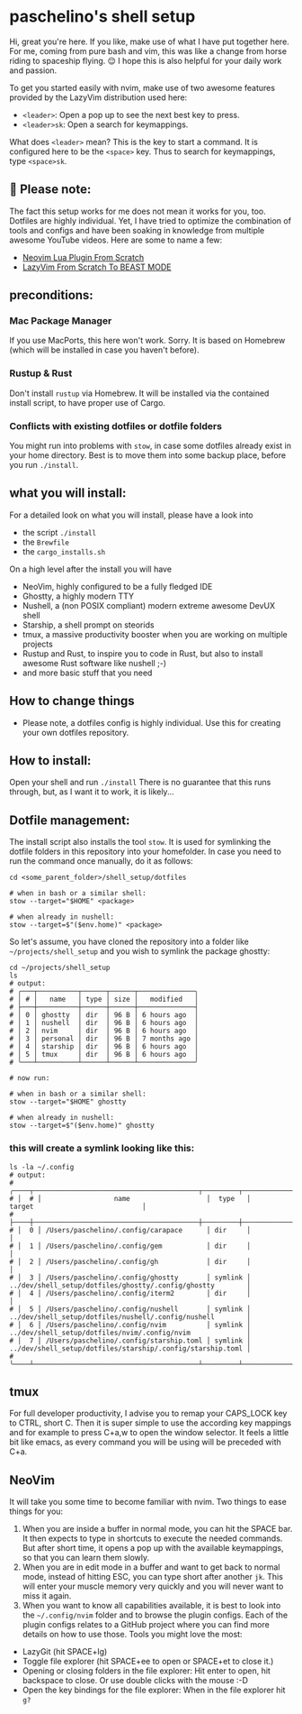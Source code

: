 # paschelino's shell setup
Hi, great you're here. If you like, make use of what I have put together here. For me, coming from pure bash and vim, 
this was like a change from horse riding to spaceship flying. 😌 I hope this is also helpful for your daily work and passion.

To get you started easily with nvim, make use of two awesome features provided by the LazyVim distribution used here:
* `<leader>`: Open a pop up to see the next best key to press.
* `<leader>sk`: Open a search for keymappings.

What does `<leader>` mean? This is the key to start a command. It is configured here to be the `<space>` key. Thus to search for 
keymappings, type `<space>sk`.

## 🧐 Please note: 
The fact this setup works for me does not mean it works for you, too. Dotfiles are highly individual.
Yet, I have tried to optimize the combination of tools and configs and have been soaking in knowledge from multiple awesome
YouTube videos. Here are some to name a few:
- [Neovim Lua Plugin From Scratch](https://www.youtube.com/watch?v=n4Lp4cV8YR0)
- [LazyVim From Scratch To BEAST MODE](https://www.youtube.com/watch?v=evCmP4hH7ZU)

## preconditions:
### Mac Package Manager
If you use MacPorts, this here won't work. Sorry. It is based on Homebrew (which will be installed in case you haven't before).

### Rustup & Rust
Don't install `rustup` via Homebrew. It will be installed via the contained install script, to have proper use of Cargo.

### Conflicts with existing dotfiles or dotfile folders
You might run into problems with `stow`, in case some dotfiles already exist in your home directory. 
Best is to move them into some backup place, before you run `./install`.

## what you will install:
For a detailed look on what you will install, please have a look into
- the script `./install`
- the `Brewfile`
- the `cargo_installs.sh`

On a high level after the install you will have
- NeoVim, highly configured to be a fully fledged IDE
- Ghostty, a highly modern TTY
- Nushell, a (non POSIX compliant) modern extreme awesome DevUX shell
- Starship, a shell prompt on steorids
- tmux, a massive productivity booster when you are working on multiple projects
- Rustup and Rust, to inspire you to code in Rust, but also to install awesome Rust software like nushell ;-)
- and more basic stuff that you need

## How to change things
- Please note, a dotfiles config is highly individual. Use this for creating your own dotfiles repository.

## How to install:
Open your shell and run `./install`
There is no guarantee that this runs through, but, as I want it to work, it is likely...

## Dotfile management:
The install script also installs the tool `stow`. It is used for symlinking the dotfile folders in this repository
into your homefolder. In case you need to run the command once manually, do it as follows:
```shell
cd <some_parent_folder>/shell_setup/dotfiles

# when in bash or a similar shell:
stow --target="$HOME" <package>

# when already in nushell:
stow --target=$"($env.home)" <package>
```

So let's assume, you have cloned the repository into a folder like `~/projects/shell_setup` and you wish to symlink the package ghostty:
```shell
cd ~/projects/shell_setup
ls
# output:
# ╭───┬──────────┬──────┬──────┬──────────────╮
# │ # │   name   │ type │ size │   modified   │
# ├───┼──────────┼──────┼──────┼──────────────┤
# │ 0 │ ghostty  │ dir  │ 96 B │ 6 hours ago  │
# │ 1 │ nushell  │ dir  │ 96 B │ 6 hours ago  │
# │ 2 │ nvim     │ dir  │ 96 B │ 6 hours ago  │
# │ 3 │ personal │ dir  │ 96 B │ 7 months ago │
# │ 4 │ starship │ dir  │ 96 B │ 6 hours ago  │
# │ 5 │ tmux     │ dir  │ 96 B │ 6 hours ago  │
# ╰───┴──────────┴──────┴──────┴──────────────╯

# now run:

# when in bash or a similar shell:
stow --target="$HOME" ghostty

# when already in nushell:
stow --target=$"($env.home)" ghostty
```

### this will create a symlink looking like this:

```shell
ls -la ~/.config
# output:
# ╭────┬─────────────────────────────────────────┬─────────┬────────────────────────────────────────────────────────────┬─...
# │  # │                  name                   │  type   │                           target                           │
# ├────┼─────────────────────────────────────────┼─────────┼────────────────────────────────────────────────────────────┼─...
# │  0 │ /Users/paschelino/.config/carapace      │ dir     │                                                            │
# │  1 │ /Users/paschelino/.config/gem           │ dir     │                                                            │
# │  2 │ /Users/paschelino/.config/gh            │ dir     │                                                            │
# │  3 │ /Users/paschelino/.config/ghostty       │ symlink │ ../dev/shell_setup/dotfiles/ghostty/.config/ghostty        │
# │  4 │ /Users/paschelino/.config/iterm2        │ dir     │                                                            │
# │  5 │ /Users/paschelino/.config/nushell       │ symlink │ ../dev/shell_setup/dotfiles/nushell/.config/nushell        │
# │  6 │ /Users/paschelino/.config/nvim          │ symlink │ ../dev/shell_setup/dotfiles/nvim/.config/nvim              │
# │  7 │ /Users/paschelino/.config/starship.toml │ symlink │ ../dev/shell_setup/dotfiles/starship/.config/starship.toml │
# ╰────┴─────────────────────────────────────────┴─────────┴────────────────────────────────────────────────────────────┴─...
```

## tmux
For full developer productivity, I advise you to remap your CAPS_LOCK key to CTRL, short C. Then it is super simple to use 
the according key mappings and for example to press C+a,w to open the window selector. It feels a little bit like 
emacs, as every command you will be using will be preceded with C+a.

## NeoVim
It will take you some time to become familiar with nvim. Two things to ease things for you:
1. When you are inside a buffer in normal mode, you can hit the SPACE bar. It then expects to type in shortcuts to execute the needed
commands. But after short time, it opens a pop up with the available keymappings, so that you can learn them slowly.
2. When you are in edit mode in a buffer and want to get back to normal mode, instead of hitting ESC, you can type short after another `jk`.
This will enter your muscle memory very quickly and you will never want to miss it again.
3. When you want to know all capabilities available, it is best to look into the `~/.config/nvim` folder and to browse the plugin configs.
Each of the plugin configs relates to a GitHub project where you can find more details on how to use those. Tools you might love the most:
- LazyGit (hit SPACE+lg)
- Toggle file explorer (hit SPACE+ee to open or SPACE+et to close it.)
- Opening or closing folders in the file explorer: Hit enter to open, hit backspace to close. Or use double clicks with the mouse :-D
- Open the key bindings for the file explorer: When in the file explorer hit `g?`
